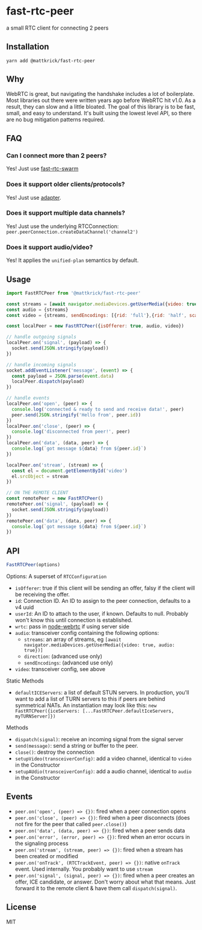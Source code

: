 # fast-rtc-peer

a small RTC client for connecting 2 peers

## Installation

`yarn add @mattkrick/fast-rtc-peer`

## Why

WebRTC is great, but navigating the handshake includes a lot of boilerplate.
Most libraries out there were written years ago before WebRTC hit v1.0.
As a result, they can slow and a little bloated.
The goal of this library is to be fast, small, and easy to understand.
It's built using the lowest level API, so there are no bug mitigation patterns required.

## FAQ

### Can I connect more than 2 peers?

Yes! Just use [fast-rtc-swarm](https://github.com/mattkrick/fast-rtc-swarm)

### Does it support older clients/protocols?

Yes! Just use [adapter](https://github.com/webrtc/adapter).

### Does it support multiple data channels?

Yes! Just use the underlying RTCConnection: `peer.peerConnection.createDataChannel('channel2')`

### Does it support audio/video?

Yes! It applies the `unified-plan` semantics by default.

## Usage

```js
import FastRTCPeer from '@mattkrick/fast-rtc-peer'

const streams = [await navigator.mediaDevices.getUserMedia({video: true, audio: true})]
const audio = {streams}
const video = {streams, sendEncodings: [{rid: 'full'},{rid: 'half', scaleResolutionDownBy: 2.0}]}

const localPeer = new FastRTCPeer({isOfferer: true, audio, video})

// handle outgoing signals
localPeer.on('signal', (payload) => {
  socket.send(JSON.stringify(payload))
})

// handle incoming signals
socket.addEventListener('message', (event) => {
  const payload = JSON.parse(event.data)
  localPeer.dispatch(payload)
})

// handle events
localPeer.on('open', (peer) => {
  console.log('connected & ready to send and receive data!', peer)
  peer.send(JSON.stringify('Hello from', peer.id))
})
localPeer.on('close', (peer) => {
  console.log('disconnected from peer!', peer)
})
localPeer.on('data', (data, peer) => {
  console.log(`got message ${data} from ${peer.id}`)
})

localPeer.on('stream', (stream) => {
  const el = document.getElementById('video')
  el.srcObject = stream
})

// ON THE REMOTE CLIENT
const remotePeer = new FastRTCPeer()
remotePeer.on('signal', (payload) => {
  socket.send(JSON.stringify(payload))
})
remotePeer.on('data', (data, peer) => {
  console.log(`got message ${data} from ${peer.id}`)
})
```

## API

```js
FastRTCPeer(options)
```
Options: A superset of `RTCConfiguration`
- `isOfferer`: true if this client will be sending an offer, falsy if the client will be receiving the offer.
- `id`: Connection ID. An ID to assign to the peer connection, defaults to a v4 uuid
- `userId`: An ID to attach to the user, if known. Defaults to null. Probably won't know this until connection is established.
- `wrtc`: pass in [node-webrtc](https://github.com/js-platform/node-webrtc) if using server side
- `audio`: transceiver config containing the following options:
  - `streams`: an array of streams, eg `[await navigator.mediaDevices.getUserMedia({video: true, audio: true})]`
  - `direction`: (advanced use only)
  - `sendEncodings`: (advanced use only)
- `video`: transceiver config, see above

Static Methods
- `defaultICEServers`: a list of default STUN servers.
In production, you'll want to add a list of TURN servers to this if peers are behind symmetrical NATs.
An instantiation may look like this: `new FastRTCPeer({iceServers: [...FastRTCPeer.defaultIceServers, myTURNServer]})`

Methods
- `dispatch(signal)`: receive an incoming signal from the signal server
- `send(message)`: send a string or buffer to the peer.
- `close()`: destroy the connection
- `setupVideo(transceiverConfig)`: add a video channel, identical to `video` in the Constructor
- `setupAUdio(transceiverConfig)`: add a audio channel, identical to `audio` in the Constructor

## Events

- `peer.on('open', (peer) => {})`: fired when a peer connection opens
- `peer.on('close', (peer) => {})`: fired when a peer disconnects (does not fire for the peer that called `peer.close()`) 
- `peer.on('data', (data, peer) => {})`: fired when a peer sends data
- `peer.on('error', (error, peer) => {})`: fired when an error occurs in the signaling process
- `peer.on('stream', (stream, peer) => {})`: fired when a stream has been created or modified
- `peer.on('onTrack', (RTCTrackEvent, peer) => {})`: native `onTrack` event. Used internally. You probably want to use `stream`
- `peer.on('signal', (signal, peer) => {})`: fired when a peer creates an offer, ICE candidate, or answer.
Don't worry about what that means. Just forward it to the remote client & have them call `dispatch(signal)`.

## License

MIT
